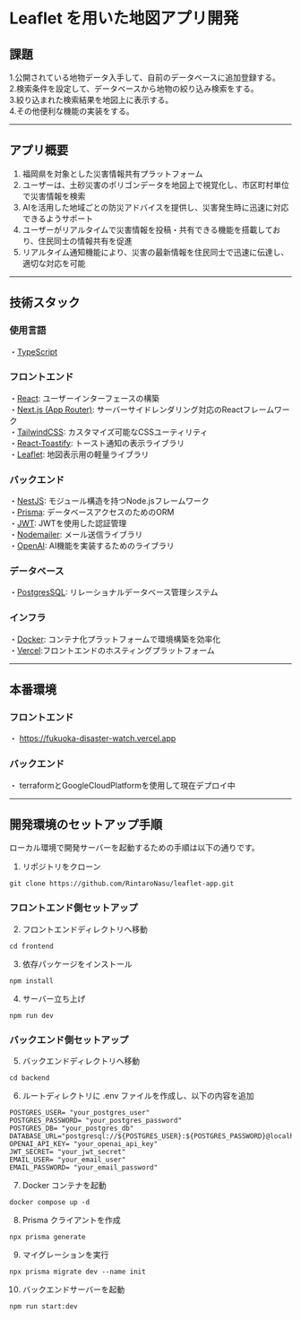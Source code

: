 # Leaflet を用いた地図アプリ開発

## 課題

1.公開されている地物データ入手して、自前のデータベースに追加登録する。<br> 2.検索条件を設定して、データベースから地物の絞り込み検索をする。<br> 3.絞り込まれた検索結果を地図上に表示する。<br> 4.その他便利な機能の実装をする。

--- 

## アプリ概要
1. 福岡県を対象とした災害情報共有プラットフォーム<br>
2. ユーザーは、土砂災害のポリゴンデータを地図上で視覚化し、市区町村単位で災害情報を検索<br>
3. AIを活用した地域ごとの防災アドバイスを提供し、災害発生時に迅速に対応できるようサポート<br>
4. ユーザーがリアルタイムで災害情報を投稿・共有できる機能を搭載しており、住民同士の情報共有を促進<br>
5. リアルタイム通知機能により、災害の最新情報を住民同士で迅速に伝達し、適切な対応を可能

---

## 技術スタック

### 使用言語
  ・[TypeScript](https://www.typescriptlang.org/)
  
### フロントエンド 
  ・[React](https://ja.react.dev/): ユーザーインターフェースの構築<br>
  ・[Next.js (App Router)](https://nextjs.org/): サーバーサイドレンダリング対応のReactフレームワーク<br>
  ・[TailwindCSS](https://tailwindcss.com/): カスタマイズ可能なCSSユーティリティ<br>
  ・[React-Toastify](https://fkhadra.github.io/react-toastify/introduction/): トースト通知の表示ライブラリ<br>
  ・[Leaflet](https://leafletjs.com/reference.html): 地図表示用の軽量ライブラリ<br>
  
### バックエンド
  ・[NestJS](https://nestjs.com/): モジュール構造を持つNode.jsフレームワーク<br>
  ・[Prisma](https://www.prisma.io/): データベースアクセスのためのORM<br>
  ・[JWT](https://jwt.io/): JWTを使用した認証管理<br>
  ・[Nodemailer](https://www.nodemailer.com/): メール送信ライブラリ<br>
  ・[OpenAI](https://platform.openai.com/docs/api-reference/introduction): AI機能を実装するためのライブラリ<br>
  
### データベース
  ・[PostgresSQL](https://www.postgresql.org/docs/): リレーショナルデータベース管理システム

### インフラ
  ・[Docker](https://docs.docker.com/): コンテナ化プラットフォームで環境構築を効率化<br>
  ・[Vercel](https://vercel.com/docs):フロントエンドのホスティングプラットフォーム

---

## 本番環境
### **フロントエンド**
  ・ https://fukuoka-disaster-watch.vercel.app
### **バックエンド**
  ・ terraformとGoogleCloudPlatformを使用して現在デプロイ中

---

## 開発環境のセットアップ手順

ローカル環境で開発サーバーを起動するための手順は以下の通りです。

1. リポジトリをクローン

```
git clone https://github.com/RintaroNasu/leaflet-app.git
```

### フロントエンド側セットアップ

2. フロントエンドディレクトリへ移動

```
cd frontend
```

3. 依存パッケージをインストール

```
npm install
```

4. サーバー立ち上げ

```
npm run dev
```


### バックエンド側セットアップ

5. バックエンドディレクトリへ移動

```
cd backend
```

6. ルートディレクトリに .env ファイルを作成し、以下の内容を追加

```
POSTGRES_USER= "your_postgres_user"
POSTGRES_PASSWORD= "your_postgres_password"
POSTGRES_DB= "your_postgres_db"
DATABASE_URL="postgresql://${POSTGRES_USER}:${POSTGRES_PASSWORD}@localhost:5433/${POSTGRES_DB}"
OPENAI_API_KEY= "your_openai_api_key"
JWT_SECRET= "your_jwt_secret"
EMAIL_USER= "your_email_user"
EMAIL_PASSWORD= "your_email_password"
```

7. Docker コンテナを起動

```
docker compose up -d
```

8. Prisma クライアントを作成

```
npx prisma generate
```

9. マイグレーションを実行

```
npx prisma migrate dev --name init
```

10. バックエンドサーバーを起動

```
npm run start:dev
```
